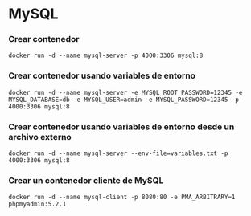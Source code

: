 # MySQL

### Crear contenedor

```
docker run -d --name mysql-server -p 4000:3306 mysql:8
```

### Crear contenedor usando variables de entorno

```
docker run -d --name mysql-server -e MYSQL_ROOT_PASSWORD=12345 -e MYSQL_DATABASE=db -e MYSQL_USER=admin -e MYSQL_PASSWORD=12345 -p 4000:3306 mysql:8
```

### Crear contenedor usando variables de entorno desde un archivo externo

```
docker run -d --name mysql-server --env-file=variables.txt -p 4000:3306 mysql:8
```

### Crear un contenedor cliente de MySQL

```
docker run -d --name mysql-client -p 8080:80 -e PMA_ARBITRARY=1 phpmyadmin:5.2.1
```
